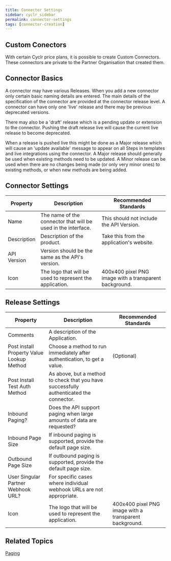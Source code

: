 ```yaml
---
title: Connector Settings
sidebar: cyclr_sidebar
permalink: connector-settings
tags: [connector-creation]
---
```


## Custom Conectors

With certain Cyclr price plans, it is possible to create Custom Connectors.  These connectors are private to the Partner Organisation that created them.  

## Connector Basics

A connector may have various Releases.  When you add a new connector only certain basic naming details are entered.  The main details of the specification of the connector are provided at the connector release level.  A connector can have only one 'live' release and there may be previous deprecated versions.

There may also be a 'draft' release which is a pending update or extension to the connector. Pushing the draft release live will cause the current live release to become deprecated.

When a release is pushed live this might be done as a Major release which will cause an 'update available' message to appear on all Steps in templates and live integrations using the connector.  A Major release should generally be used when existing methods need to be updated.  A Minor release can be used when there are no changes being made (or only very minor ones) to existing methods, or when new methods are being added.

## Connector Settings

| Property | Description | Recommended Standards |
| --- | --- | --- |
| Name | The name of the connector that will be used in the interface. | This should not include the API Version. |
| Description | Description of the product. | Take this from the application's website. |
| API Version | Version should be the same as the API's version.| |
| Icon | The logo that will be used to represent the application. | 400x400 pixel PNG image with a transparent background. |

## Release Settings

| Property | Description | Recommended Standards |
| --- | --- | --- |
| Comments | A description of the Application.| |
| Post install Property Value Lookup Method | Choose a method to run immediately after authentication, to get a value. | (Optional) |
| Post Install Test Auth Method | As above, but a method to check that you have successfully authenticated the connector. | |
| Inbound Paging? | Does the API support paging when large amounts of data are requested? | |
| Inbound Page Size | If inbound paging is supported, provide the default page size. | |
| Outbound Page Size | If outbound paging is supported, provide the default page size. | |
| User Singular Partner Webhook URL? | For specific cases where individual webhook URLs are not appropriate. | |
| Icon | The logo that will be used to represent the application. | 400x400 pixel PNG image with a transparent background. |

## Related Topics

[Paging](./connector-paging)  

